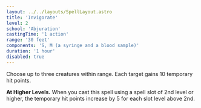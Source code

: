 ```yaml
---
layout: ../../layouts/SpellLayout.astro
title: 'Invigorate'
level: 2
school: 'Abjuration'
castingTime: '1 action'
range: '30 feet'
components: 'S, M (a syringe and a blood sample)'
duration: '1 hour'
disabled: true
---
```


Choose up to three creatures within range. Each target gains 10 temporary hit points.

**At Higher Levels.** When you cast this spell using a spell slot of 2nd level or higher, the temporary hit points increase by 5 for each slot level above 2nd.